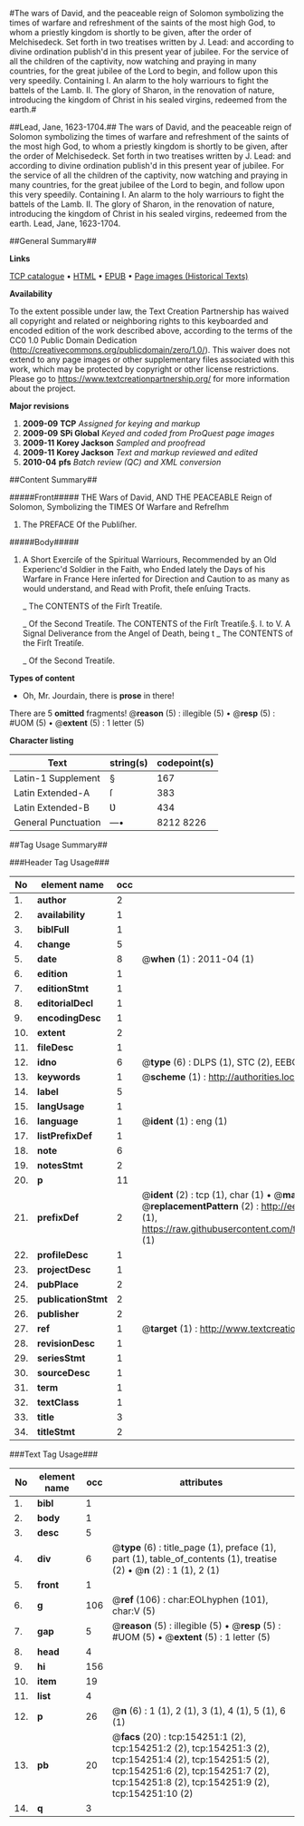 #The wars of David, and the peaceable reign of Solomon symbolizing the times of warfare and refreshment of the saints of the most high God, to whom a priestly kingdom is shortly to be given, after the order of Melchisedeck. Set forth in two treatises written by J. Lead: and according to divine ordination publish'd in this present year of jubilee. For the service of all the children of the captivity, now watching and praying in many countries, for the great jubilee of the Lord to begin, and follow upon this very speedily. Containing I. An alarm to the holy warriours to fight the battels of the Lamb. II. The glory of Sharon, in the renovation of nature, introducing the kingdom of Christ in his sealed virgins, redeemed from the earth.#

##Lead, Jane, 1623-1704.##
The wars of David, and the peaceable reign of Solomon symbolizing the times of warfare and refreshment of the saints of the most high God, to whom a priestly kingdom is shortly to be given, after the order of Melchisedeck. Set forth in two treatises written by J. Lead: and according to divine ordination publish'd in this present year of jubilee. For the service of all the children of the captivity, now watching and praying in many countries, for the great jubilee of the Lord to begin, and follow upon this very speedily. Containing I. An alarm to the holy warriours to fight the battels of the Lamb. II. The glory of Sharon, in the renovation of nature, introducing the kingdom of Christ in his sealed virgins, redeemed from the earth.
Lead, Jane, 1623-1704.

##General Summary##

**Links**

[TCP catalogue](http://www.ota.ox.ac.uk/tcp/)  • 
[HTML](http://tei.it.ox.ac.uk/tcp/Texts-HTML/free/A88/A88859.html)  • 
[EPUB](http://tei.it.ox.ac.uk/tcp/Texts-EPUB/free/A88/A88859.epub) • 
[Page images (Historical Texts)](https://historicaltexts.jisc.ac.uk/eebo-99899616e)

**Availability**

To the extent possible under law, the Text Creation Partnership has waived all copyright and related or neighboring rights to this keyboarded and encoded edition of the work described above, according to the terms of the CC0 1.0 Public Domain Dedication (http://creativecommons.org/publicdomain/zero/1.0/). This waiver does not extend to any page images or other supplementary files associated with this work, which may be protected by copyright or other license restrictions. Please go to https://www.textcreationpartnership.org/ for more information about the project.

**Major revisions**

1. __2009-09__ __TCP__ *Assigned for keying and markup*
1. __2009-09__ __SPi Global__ *Keyed and coded from ProQuest page images*
1. __2009-11__ __Korey Jackson__ *Sampled and proofread*
1. __2009-11__ __Korey Jackson__ *Text and markup reviewed and edited*
1. __2010-04__ __pfs__ *Batch review (QC) and XML conversion*

##Content Summary##

#####Front#####
THE Wars of David, AND THE PEACEABLE Reign of Solomon, Symbolizing the TIMES Of Warfare and Refreſhm
1. The PREFACE Of the Publiſher.

#####Body#####

1. A Short Exerciſe of the Spiritual Warriours, Recommended by an Old Experienc'd Soldier in the Faith, who Ended lately the Days of his Warfare in France Here inſerted for Direction and Caution to as many as would understand, and Read with Profit, theſe enſuing Tracts.

    _ The CONTENTS of the Firſt Treatiſe.

    _ Of the Second Treatiſe.
The CONTENTS of the Firſt Treatiſe.§. I. to V. A Signal Deliverance from the Angel of Death, being t
    _ The CONTENTS of the Firſt Treatiſe.

    _ Of the Second Treatiſe.

**Types of content**

  * Oh, Mr. Jourdain, there is **prose** in there!

There are 5 **omitted** fragments! 
 @__reason__ (5) : illegible (5)  •  @__resp__ (5) : #UOM (5)  •  @__extent__ (5) : 1 letter (5)

**Character listing**


|Text|string(s)|codepoint(s)|
|---|---|---|
|Latin-1 Supplement|§|167|
|Latin Extended-A|ſ|383|
|Latin Extended-B|Ʋ|434|
|General Punctuation|—•|8212 8226|

##Tag Usage Summary##

###Header Tag Usage###

|No|element name|occ|attributes|
|---|---|---|---|
|1.|__author__|2||
|2.|__availability__|1||
|3.|__biblFull__|1||
|4.|__change__|5||
|5.|__date__|8| @__when__ (1) : 2011-04 (1)|
|6.|__edition__|1||
|7.|__editionStmt__|1||
|8.|__editorialDecl__|1||
|9.|__encodingDesc__|1||
|10.|__extent__|2||
|11.|__fileDesc__|1||
|12.|__idno__|6| @__type__ (6) : DLPS (1), STC (2), EEBO-CITATION (1), PROQUEST (1), VID (1)|
|13.|__keywords__|1| @__scheme__ (1) : http://authorities.loc.gov/ (1)|
|14.|__label__|5||
|15.|__langUsage__|1||
|16.|__language__|1| @__ident__ (1) : eng (1)|
|17.|__listPrefixDef__|1||
|18.|__note__|6||
|19.|__notesStmt__|2||
|20.|__p__|11||
|21.|__prefixDef__|2| @__ident__ (2) : tcp (1), char (1)  •  @__matchPattern__ (2) : ([0-9\-]+):([0-9IVX]+) (1), (.+) (1)  •  @__replacementPattern__ (2) : http://eebo.chadwyck.com/downloadtiff?vid=$1&page=$2 (1), https://raw.githubusercontent.com/textcreationpartnership/Texts/master/tcpchars.xml#$1 (1)|
|22.|__profileDesc__|1||
|23.|__projectDesc__|1||
|24.|__pubPlace__|2||
|25.|__publicationStmt__|2||
|26.|__publisher__|2||
|27.|__ref__|1| @__target__ (1) : http://www.textcreationpartnership.org/docs/. (1)|
|28.|__revisionDesc__|1||
|29.|__seriesStmt__|1||
|30.|__sourceDesc__|1||
|31.|__term__|1||
|32.|__textClass__|1||
|33.|__title__|3||
|34.|__titleStmt__|2||


###Text Tag Usage###

|No|element name|occ|attributes|
|---|---|---|---|
|1.|__bibl__|1||
|2.|__body__|1||
|3.|__desc__|5||
|4.|__div__|6| @__type__ (6) : title_page (1), preface (1), part (1), table_of_contents (1), treatise (2)  •  @__n__ (2) : 1 (1), 2 (1)|
|5.|__front__|1||
|6.|__g__|106| @__ref__ (106) : char:EOLhyphen (101), char:V (5)|
|7.|__gap__|5| @__reason__ (5) : illegible (5)  •  @__resp__ (5) : #UOM (5)  •  @__extent__ (5) : 1 letter (5)|
|8.|__head__|4||
|9.|__hi__|156||
|10.|__item__|19||
|11.|__list__|4||
|12.|__p__|26| @__n__ (6) : 1 (1), 2 (1), 3 (1), 4 (1), 5 (1), 6 (1)|
|13.|__pb__|20| @__facs__ (20) : tcp:154251:1 (2), tcp:154251:2 (2), tcp:154251:3 (2), tcp:154251:4 (2), tcp:154251:5 (2), tcp:154251:6 (2), tcp:154251:7 (2), tcp:154251:8 (2), tcp:154251:9 (2), tcp:154251:10 (2)|
|14.|__q__|3||
